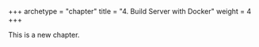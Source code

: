 +++
archetype = "chapter"
title = "4. Build Server with Docker"
weight = 4
+++

This is a new chapter.